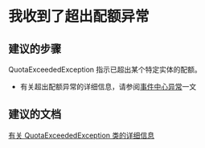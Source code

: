 <properties 
    pageTitle="I am receiving a quota exceeded exception" 
    description="我收到了超出配额异常" 
    service="microsoft.eventhub"
    resource="namespaces"
    authors="jtaubensee"
    displayOrder="2"
    selfHelpType="resource"
    supportTopicIds=""
    resourceTags="" 
    productPesIds=""
    cloudEnvironments="public" 
/>


# 我收到了超出配额异常

## **建议的步骤**
QuotaExceededException 指示已超出某个特定实体的配额。 
* 有关超出配额异常的详细信息，请参阅[事件中心异常](https://azure.microsoft.com/documentation/articles/event-hubs-messaging-exceptions/#quotaexceededexception)一文

## **建议的文档**
[有关 QuotaExceededException 类的详细信息](https://msdn.microsoft.com/library/azure/microsoft.servicebus.messaging.quotaexceededexception.aspx)<br>


<!--HONumber=Aug16_HO4-->


